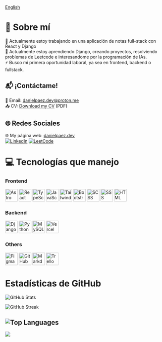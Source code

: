 [English](./README.md)

# 💫 Sobre mí
🔭 Actualmente estoy trabajando en una aplicación de notas full-stack con React y Django <br>
🌱 Actualmente estoy aprendiendo Django, creando proyectos, resolviendo problemas de Leetcode e interesandome por la programación de IAs. <br>
⚡ Busco mi primera oportunidad laboral, ya sea en frontend, backend o fullstack.

## 📬 ¡Contáctame!
📧 Email: [danielpaez.dev@proton.me](mailto:danielpaez.dev@proton.me) <br>
📥 CV: [Download my CV](./Daniel_Andrés_Páez_Rojas_CV.pdf) (PDF)

## 🌐 Redes Sociales
🌐 My página web: [danielpaez.dev](https://www.danielpaez.dev) <br>
[![LinkedIn](https://img.shields.io/badge/LinkedIn-%230077B5.svg?logo=linkedin&logoColor=white)](https://linkedin.com/in/danielpaez-dev)
[![LeetCode](https://img.shields.io/badge/LeetCode-%23FFA116.svg?logo=leetcode&logoColor=white)](https://leetcode.com/u/danielpaez-dev/)

# 💻 Tecnologías que manejo

### **Frontend**
<p align="left">
  <img src="https://cdn.jsdelivr.net/gh/devicons/devicon/icons/astro/astro-original.svg" height="40" title="Astro"/>
  <img src="https://cdn.jsdelivr.net/gh/devicons/devicon/icons/react/react-original.svg" height="40" title="React"/>
  <img src="https://cdn.jsdelivr.net/gh/devicons/devicon/icons/typescript/typescript-original.svg" height="40" title="TypeScript"/>
  <img src="https://cdn.jsdelivr.net/gh/devicons/devicon/icons/javascript/javascript-original.svg" height="40" title="JavaScript"/>
  <img src="https://upload.wikimedia.org/wikipedia/commons/d/d5/Tailwind_CSS_Logo.svg" height="40" title="Tailwind.css"/>
  <img src="https://cdn.jsdelivr.net/gh/devicons/devicon/icons/bootstrap/bootstrap-original.svg" height="40" title="Bootstrap"/>
  <img src="https://cdn.jsdelivr.net/gh/devicons/devicon/icons/sass/sass-original.svg" height="40" title="SCSS"/>
  <img src="https://cdn.jsdelivr.net/gh/devicons/devicon/icons/css3/css3-original.svg" height="40" title="SSS"/>
  <img src="https://cdn.jsdelivr.net/gh/devicons/devicon/icons/html5/html5-original.svg" height="40" title="HTML"/>
</p>

### **Backend**
<p align="left">
  <img src="https://cdn.jsdelivr.net/gh/devicons/devicon/icons/django/django-plain.svg" height="40" title="Django"/>
  <img src="https://cdn.jsdelivr.net/gh/devicons/devicon/icons/python/python-original.svg" height="40" title="Python"/>
  <img src="https://cdn.jsdelivr.net/gh/devicons/devicon/icons/mysql/mysql-original.svg" height="40" title="MySQL"/>
  <img src="https://cdn.jsdelivr.net/gh/devicons/devicon/icons/vercel/vercel-original.svg" height="40" title="Vercel"/>
</p>

### **Others**
<p align="left">
  <img src="https://cdn.jsdelivr.net/gh/devicons/devicon/icons/figma/figma-original.svg" height="40" title="Figma"/>
  <img src="https://cdn.jsdelivr.net/gh/devicons/devicon/icons/github/github-original.svg" height="40" title="GitHub"/>
  <img src="https://cdn.jsdelivr.net/gh/devicons/devicon/icons/markdown/markdown-original.svg" height="40" title="Markdown"/>
  <img src="https://cdn.jsdelivr.net/gh/devicons/devicon/icons/trello/trello-plain.svg" height="40" title="Trello"/>
</p>


# Estadísticas de GitHub

![GitHub Stats](https://github-readme-stats.vercel.app/api?username=danielpaez-dev&theme=dark&hide_border=true&include_all_commits=true&count_private=true)
<br/>

![GitHub Streak](https://github-readme-streak-stats.herokuapp.com/?user=danielpaez-dev&theme=dark&hide_border=true)
<br/>

![Top Languages](https://github-readme-stats.vercel.app/api/top-langs/?username=danielpaez-dev&theme=dark&hide_border=true&include_all_commits=true&count_private=true&layout=compact)
---
[![](https://visitcount.itsvg.in/api?id=danielpaez-dev&icon=6&color=12)](https://visitcount.itsvg.in)

<!-- Proudly created with GPRM ( https://gprm.itsvg.in ) -->
